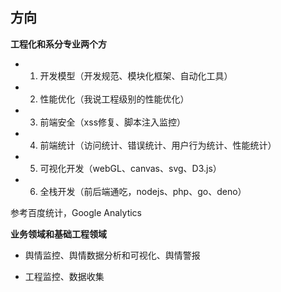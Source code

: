 ## 方向

**工程化和系分专业两个方**

* 1. 开发模型（开发规范、模块化框架、自动化工具）

* 2. 性能优化（我说工程级别的性能优化）

* 3. 前端安全（xss修复、脚本注入监控）

* 4. 前端统计（访问统计、错误统计、用户行为统计、性能统计）

* 5. 可视化开发（webGL、canvas、svg、D3.js）

* 6. 全栈开发（前后端通吃，nodejs、php、go、deno）

参考百度统计，Google Analytics

**业务领域和基础工程领域**

* 舆情监控、舆情数据分析和可视化、舆情警报

* 工程监控、数据收集